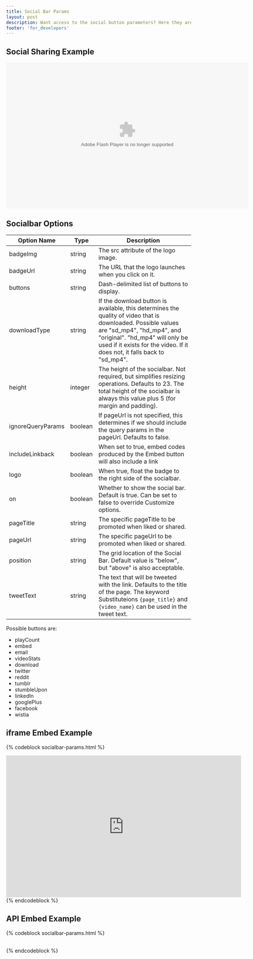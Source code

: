 ```yaml
---
title: Social Bar Params
layout: post
description: Want access to the social button parameters? Here they are in all of their glory. 
footer: 'for_developers'
---
```


## Social Sharing Example

<div id="wistia_4d8229898d" class="wistia_embed" style="width:660px;height:398px;" data-video-width="660" data-video-height="371"><object id="wistia_4d8229898d_seo" classid="clsid:D27CDB6E-AE6D-11cf-96B8-444553540000" style="display:block;height:398px;position:relative;width:660px;"><param name="movie" value="http://embed.wistia.com/flash/embed_player_v2.0.swf?2012-06-01"></param><param name="allowfullscreen" value="true"></param><param name="allowscriptaccess" value="always"></param><param name="bgcolor" value="#000000"></param><param name="wmode" value="opaque"></param><param name="flashvars" value="controlsVisibleOnLoad=true&customColor=4991C4&hdUrl%5Bheight%5D=720&hdUrl%5Btype%5D=hdflv&hdUrl%5Burl%5D=http%3A%2F%2Fembed.wistia.com%2Fdeliveries%2F9367261919e88f155a325dcd9394977344bea46e.bin&hdUrl%5Bwidth%5D=1280&mediaDuration=77.0&stillUrl=http%3A%2F%2Fembed.wistia.com%2Fdeliveries%2Fd88b25fd28dda2795fa3c754f6d08221cfb8b206.jpg%3Fimage_crop_resized%3D660x371&unbufferedSeek=true&videoUrl=http%3A%2F%2Fembed.wistia.com%2Fdeliveries%2Fb0f68b305867f2d052d93795e5f95eefbd5cd9c9.bin"></param><embed src="http://embed.wistia.com/flash/embed_player_v2.0.swf?2012-06-01" allowfullscreen="true" allowscriptaccess="always" bgcolor=#000000 flashvars="controlsVisibleOnLoad=true&customColor=4991C4&hdUrl%5Bheight%5D=720&hdUrl%5Btype%5D=hdflv&hdUrl%5Burl%5D=http%3A%2F%2Fembed.wistia.com%2Fdeliveries%2F9367261919e88f155a325dcd9394977344bea46e.bin&hdUrl%5Bwidth%5D=1280&mediaDuration=77.0&stillUrl=http%3A%2F%2Fembed.wistia.com%2Fdeliveries%2Fd88b25fd28dda2795fa3c754f6d08221cfb8b206.jpg%3Fimage_crop_resized%3D660x371&unbufferedSeek=true&videoUrl=http%3A%2F%2Fembed.wistia.com%2Fdeliveries%2Fb0f68b305867f2d052d93795e5f95eefbd5cd9c9.bin" name="wistia_4d8229898d_html" style="display:block;height:100%;position:relative;width:100%;" type="application/x-shockwave-flash" wmode="opaque"></embed></object></div>
<script charset="ISO-8859-1" src="http://fast.wistia.net/static/concat/E-v1%2Csocialbar-v1.js"></script>
<script>
wistiaEmbed = Wistia.embed("4d8229898d", {
  controlsVisibleOnLoad: true,
  playerColor: "4991C4"
  plugin: {
    "socialbar-v1": {
      buttons: "embed-email-videoStats-twitter-tumblr-facebook",
      logo: true,
      tweetText: "",
      badgeUrl: "http://wistia.com",
      badgeImage: "http://static.wistia.com/images/badges/wistia_100x96_black.png"
    }
  }
});
</script>
<script charset="ISO-8859-1" src="//fast.wistia.net/embed/medias/4d8229898d/metadata.js"></script>

## Socialbar Options

 Option Name        | Type      | Description
 -----------        | ----      | ----------------------------------------------------------------------------------------------
 badgeImg           | string    | The src attribute of the logo image.
 badgeUrl           | string    | The URL that the logo launches when you click on it.
 buttons            | string    | Dash-delimited list of buttons to display.
 downloadType       | string    | If the download button is available, this determines the quality of video that is downloaded. Possible values are "sd_mp4", "hd_mp4", and "original". "hd_mp4" will only be used if it exists for the video. If it does not, it falls back to "sd_mp4".
 height             | integer   | The height of the socialbar. Not required, but simplifies resizing operations. Defaults to 23. The total height of the socialbar is always this value plus 5 (for margin and padding).
 ignoreQueryParams  | boolean   | If pageUrl is not specified, this determines if we should include the query params in the pageUrl. Defaults to false.
 includeLinkback    | boolean   | When set to true, embed codes produced by the Embed button will also include a link 
 logo               | boolean   | When true, float the badge to the right side of the socialbar.
 on                 | boolean   | Whether to show the social bar. Default is true. Can be set to false to override Customize options.
 pageTitle          | string    | The specific pageTitle to be promoted when liked or shared.
 pageUrl            | string    | The specific pageUrl to be promoted when liked or shared.
 position           | string    | The grid location of the Social Bar. Default value is "below", but "above" is also acceptable.
 tweetText          | string    | The text that will be tweeted with the link. Defaults to the title of the page. The keyword Substituteions `{page_title}` and `{video_name}` can be used in the tweet text.

Possible buttons are:

* playCount
* embed
* email
* videoStats
* download
* twitter
* reddit
* tumblr
* stumbleUpon
* linkedIn
* googlePlus
* facebook
* wistia

## iframe Embed Example

{% codeblock socialbar-params.html %}
<iframe src="http://fast.wistia.net/embed/iframe/abcde12345
?videoWidth=640&videoHeight=360&plugin%5Bsocialbar%5D%5Bversion%5D=v1
&plugin%5Bsocialbar%5D%5Bbuttons%5D=embed-twitter-facebook&plugin%5Bsocialbar%5D%5BpageUrl%5D=
http%3A%2F%2Fwistia.com&pageTitle=The%20best%20in%20online%20video%20hosting." 
allowtransparency="true" frameborder="0" scrolling="no" 
class="wistia_embed" name="wistia_embed" width="640" height="387">
</iframe>
{% endcodeblock %}

## API Embed Example

{% codeblock socialbar-params.html %}
<div id="wistia_4d8229898d" class="wistia_embed" style="width:640px;height;387px;">&nbsp;</div>
<script src="//fast.wistia.com/assets/external/E-v1.js"></script>
<script>
wistiaEmbed = Wistia.embed("4d8229898d", {
  plugin: {
    "socialbar-v1": {
      buttons: "embed-twitter-facebook",
      pageUrl: "http://wistia.com",
      pageTitle: "The best in online video hosting."
    }
  }
});
</script>
{% endcodeblock %}
